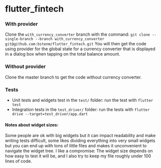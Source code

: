 # flutter_fintech

### With provider
Clone the ```with_currency_converter``` branch with the command:
```git clone --single-branch --branch with_currency_converter  git@github.com:bstenm/flutter_fintech.git``` 
You will then get the code using provider for the global state for a currency converter that is displayed in a dialog box when tapping on the total balance amount.

### Without provider
Clone the master branch to get the code without currency converter.
  
### Tests
- Unit tests and widgets test in the ```test/``` folder: run the test with ```flutter test```
- Integration tests in the ```test_driver/``` folder: run the tests with ```flutter drive --target=test_driver/app.dart```

#### Notes about widget sizes:
Some people are ok with big widgets but it can impact readability and make writing tests difficult, some likes dividing everything into very small widgets but you can end up with tons of little files and makes it unconvenient to navigate the widget tree.
I like a compromise: The widget size depends on how easy to test it will be, and I also try to keep my file roughly under 100 lines of code.
